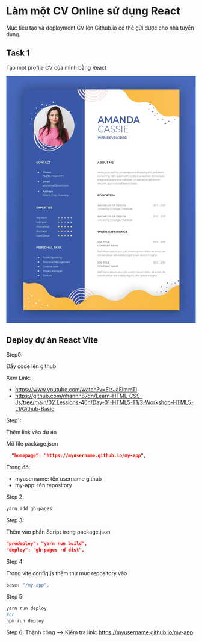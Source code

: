 # Làm một CV Online sử dụng React

Mục tiêu tạo và deployment CV lên Github.io có thể gửi được cho nhà tuyển dụng.

## Task 1

Tạo một profile CV của mình bằng React

![cv](resume-1.jpg)

## Deploy dự án React Vite

Step0:

Đẩy code lên github

Xem Link:

- https://www.youtube.com/watch?v=ElzJaEImmTI
- https://github.com/nhannn87dn/Learn-HTML-CSS-Js/tree/main/02.Lessions-40h/Day-01-HTML5-T1/3-Workshop-HTML5-L1/Github-Basic

Step1:

Thêm link vào dự án

Mở file package.json

```json
  "homepage": "https://myusername.github.io/my-app",
```

Trong đó:

- myusername: tên username github
- my-app: tên repository

Step 2:

```bash
yarn add gh-pages
```

Step 3:

Thêm vào phần Script trong package.json

```json
"predeploy": "yarn run build",
"deploy": "gh-pages -d dist",
```

Step 4:

Trong vite.config.js thêm thư mục repository vào

```js
base: "/my-app",
```

Step 5:

```bash
yarn run deploy
#or
npm run deploy
```

Step 6: Thành công --> Kiểm tra link: <https://myusername.github.io/my-app>
